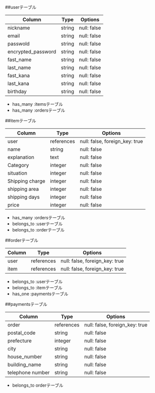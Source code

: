 
##userテーブル

|Column             |Type   |Options    |
|-------------------|-------|-----------|
| nickname          |string |null: false|
| email             |string |null: false|
| passwold          |string |null: false|
| encrypted_password|string |null: false|
| fast_name         |string |null: false|
| last_name         |string |null: false|
| fast_kana         |string |null: false|
| last_kana         |string |null: false|
| birthday          |string |null: false|

- has_many :itemsテーブル
- has_many :ordersテーブル

##itemテーブル

|Column             |Type       |Options                       |
|-------------------|-----------|------------------------------|
| user              |references |null: false, foreign_key: true|
| name              |string     |null: false                   |
| explanation       |text       |null: false                   |
| Category          |integer    |null: false                   | 
| situation         |integer    |null: false                   |
| Shipping charge   |integer    |null: false                   |
| shipping area     |integer    |null: false                   |
| shipping days     |integer    |null: false                   |
| price             |integer    |null: false                   |

- has_many :ordersテーブル
- belongs_to :userテーブル
- belongs_to :orderテーブル

##orderテーブル

|Column             |Type       |Options                       |
|-------------------|-----------|------------------------------|
| user              |references |null: false, foreign_key: true|
| item              |references |null: false, foreign_key: true|

- belongs_to :userテーブル
- belongs_to :itemテーブル
- has_one :paymentsテーブル

##paymentsテーブル

|Column             |Type       |Options                       |
|-------------------|-----------|------------------------------|
| order             |references |null: false, foreign_key: true|
| postal_code       |string     |null: false                   |
| prefecture        |integer    |null: false                   |
| city              |string     |null: false                   | 
| house_number      |string     |null: false                   |
| building_name     |string     |null: false                   |
| telephone number  |string     |null: false                   |

- belongs_to orderテーブル

